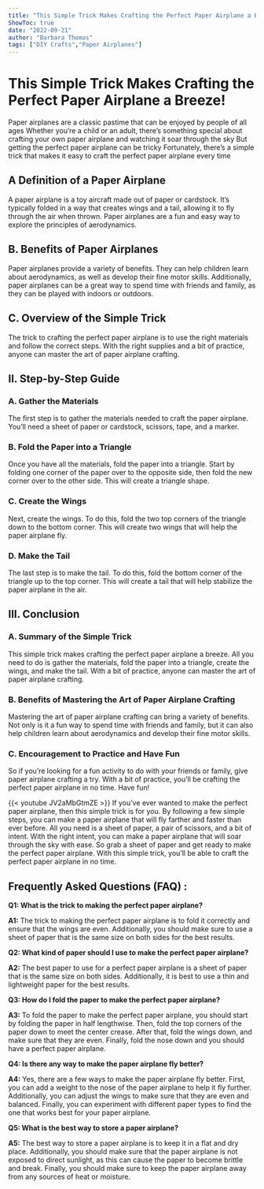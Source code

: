 ```yaml
---
title: "This Simple Trick Makes Crafting the Perfect Paper Airplane a Breeze!"
ShowToc: true 
date: "2022-09-21"
author: "Barbara Thomas" 
tags: ["DIY Crafts","Paper Airplanes"]
---
```

# This Simple Trick Makes Crafting the Perfect Paper Airplane a Breeze!

Paper airplanes are a classic pastime that can be enjoyed by people of all ages Whether you’re a child or an adult, there’s something special about crafting your own paper airplane and watching it soar through the sky But getting the perfect paper airplane can be tricky Fortunately, there’s a simple trick that makes it easy to craft the perfect paper airplane every time 

## A Definition of a Paper Airplane 

A paper airplane is a toy aircraft made out of paper or cardstock. It’s typically folded in a way that creates wings and a tail, allowing it to fly through the air when thrown. Paper airplanes are a fun and easy way to explore the principles of aerodynamics. 

## B. Benefits of Paper Airplanes 

Paper airplanes provide a variety of benefits. They can help children learn about aerodynamics, as well as develop their fine motor skills. Additionally, paper airplanes can be a great way to spend time with friends and family, as they can be played with indoors or outdoors. 

## C. Overview of the Simple Trick 

The trick to crafting the perfect paper airplane is to use the right materials and follow the correct steps. With the right supplies and a bit of practice, anyone can master the art of paper airplane crafting. 

## II. Step-by-Step Guide

### A. Gather the Materials 

The first step is to gather the materials needed to craft the paper airplane. You’ll need a sheet of paper or cardstock, scissors, tape, and a marker. 

### B. Fold the Paper into a Triangle 

Once you have all the materials, fold the paper into a triangle. Start by folding one corner of the paper over to the opposite side, then fold the new corner over to the other side. This will create a triangle shape. 

### C. Create the Wings 

Next, create the wings. To do this, fold the two top corners of the triangle down to the bottom corner. This will create two wings that will help the paper airplane fly. 

### D. Make the Tail 

The last step is to make the tail. To do this, fold the bottom corner of the triangle up to the top corner. This will create a tail that will help stabilize the paper airplane in the air. 

## III. Conclusion 

### A. Summary of the Simple Trick 

This simple trick makes crafting the perfect paper airplane a breeze. All you need to do is gather the materials, fold the paper into a triangle, create the wings, and make the tail. With a bit of practice, anyone can master the art of paper airplane crafting. 

### B. Benefits of Mastering the Art of Paper Airplane Crafting 

Mastering the art of paper airplane crafting can bring a variety of benefits. Not only is it a fun way to spend time with friends and family, but it can also help children learn about aerodynamics and develop their fine motor skills. 

### C. Encouragement to Practice and Have Fun 

So if you’re looking for a fun activity to do with your friends or family, give paper airplane crafting a try. With a bit of practice, you’ll be crafting the perfect paper airplane in no time. Have fun!

{{< youtube JV2aMbGtmZE >}} 
If you’ve ever wanted to make the perfect paper airplane, then this simple trick is for you. By following a few simple steps, you can make a paper airplane that will fly farther and faster than ever before. All you need is a sheet of paper, a pair of scissors, and a bit of intent. With the right intent, you can make a paper airplane that will soar through the sky with ease. So grab a sheet of paper and get ready to make the perfect paper airplane. With this simple trick, you’ll be able to craft the perfect paper airplane in no time.

## Frequently Asked Questions (FAQ) :
**Q1: What is the trick to making the perfect paper airplane?**

**A1:** The trick to making the perfect paper airplane is to fold it correctly and ensure that the wings are even. Additionally, you should make sure to use a sheet of paper that is the same size on both sides for the best results. 

**Q2: What kind of paper should I use to make the perfect paper airplane?**

**A2:** The best paper to use for a perfect paper airplane is a sheet of paper that is the same size on both sides. Additionally, it is best to use a thin and lightweight paper for the best results. 

**Q3: How do I fold the paper to make the perfect paper airplane?**

**A3:** To fold the paper to make the perfect paper airplane, you should start by folding the paper in half lengthwise. Then, fold the top corners of the paper down to meet the center crease. After that, fold the wings down, and make sure that they are even. Finally, fold the nose down and you should have a perfect paper airplane. 

**Q4: Is there any way to make the paper airplane fly better?**

**A4:** Yes, there are a few ways to make the paper airplane fly better. First, you can add a weight to the nose of the paper airplane to help it fly further. Additionally, you can adjust the wings to make sure that they are even and balanced. Finally, you can experiment with different paper types to find the one that works best for your paper airplane. 

**Q5: What is the best way to store a paper airplane?**

**A5:** The best way to store a paper airplane is to keep it in a flat and dry place. Additionally, you should make sure that the paper airplane is not exposed to direct sunlight, as this can cause the paper to become brittle and break. Finally, you should make sure to keep the paper airplane away from any sources of heat or moisture.



